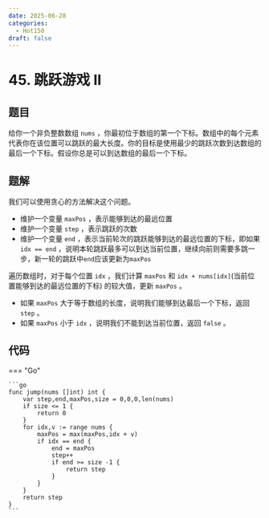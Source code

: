 ```yaml
---
date: 2025-06-28
categories:
  - Hot150
draft: false
---
```


# 45. 跳跃游戏 II

## 题目

给你一个非负整数数组 `nums` ，你最初位于数组的第一个下标。数组中的每个元素代表你在该位置可以跳跃的最大长度。你的目标是使用最少的跳跃次数到达数组的最后一个下标。假设你总是可以到达数组的最后一个下标。

<!-- more -->

## 题解

我们可以使用贪心的方法解决这个问题。

- 维护一个变量 `maxPos` ，表示能够到达的最远位置
- 维护一个变量 `step` ，表示跳跃的次数
- 维护一个变量 `end` ，表示当前轮次的跳跃能够到达的最远位置的下标，即如果 `idx == end` ，说明本轮跳跃最多可以到达当前位置，继续向前则需要多跳一步，新一轮的跳跃中`end`应该更新为`maxPos`    


遍历数组时，对于每个位置 `idx` ，我们计算 `maxPos` 和 `idx + nums[idx]`(当前位置能够到达的最远位置的下标) 的较大值，更新 `maxPos` 。

- 如果 `maxPos` 大于等于数组的长度，说明我们能够到达最后一个下标，返回 `step` 。
- 如果 `maxPos` 小于 `idx` ，说明我们不能到达当前位置，返回 `false` 。

## 代码

=== "Go"

    ```go
    func jump(nums []int) int {
        var step,end,maxPos,size = 0,0,0,len(nums) 
        if size <= 1 {
            return 0
        }
        for idx,v := range nums {
            maxPos = max(maxPos,idx + v)
            if idx == end {
                end = maxPos
                step++
                if end >= size -1 {
                    return step
                }
            }
        }
        return step
    }
    ```